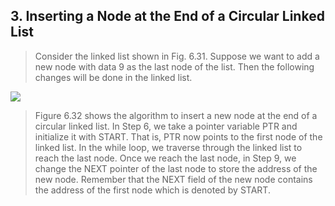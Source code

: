 ## 3. Inserting a Node at the End of a Circular Linked List 


 > Consider the linked list shown in Fig. 6.31. Suppose we want to add a new node with data 9 as
the last node of the list. Then the following changes will be done in the linked list.
 

 <img src = "/DSA-Using-C/image/list/31.png"> 

 > Figure 6.32 shows the algorithm to insert a new node at the end of a circular linked list. In Step 6,
we take a pointer variable PTR and initialize it with START. That is, PTR now points to the first node
of the linked list. In the while loop, we traverse through the linked list to reach the last node. Once
we reach the last node, in Step 9, we change the NEXT pointer of the last node to store the address
of the new node. Remember that the NEXT field of the new node contains the address of the first
node which is denoted by START.
 
